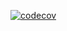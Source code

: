 [![codecov](https://codecov.io/gh/zhtmr/cafekiosk/graph/badge.svg?token=EYWTAKBSMM)](https://codecov.io/gh/zhtmr/cafekiosk)
